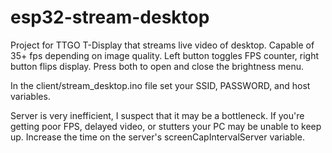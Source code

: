 # esp32-stream-desktop

Project for TTGO T-Display that streams live video of desktop. Capable of 35+ fps depending on image quality.
Left button toggles FPS counter, right button flips display. Press both to open and close the brightness menu.

In the client/stream_desktop.ino file set your SSID, PASSWORD, and host variables.

Server is very inefficient, I suspect that it may be a bottleneck. If you're getting poor FPS, delayed video, or stutters your PC may be unable to keep up. Increase the time on the server's screenCapIntervalServer variable.
